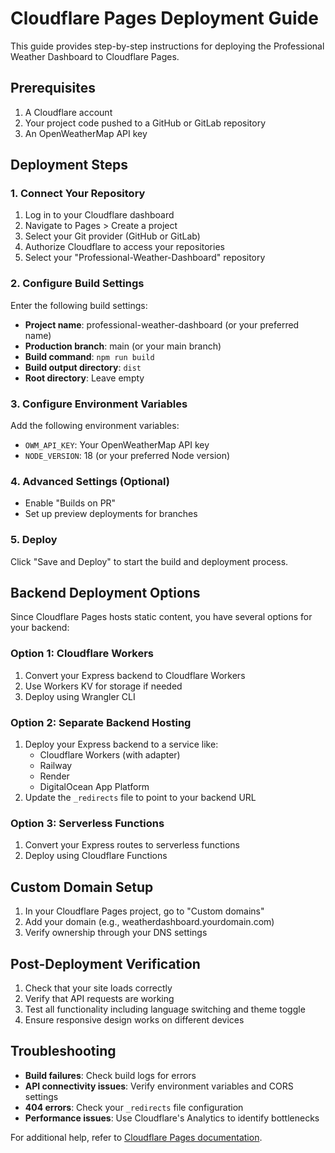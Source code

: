 # Cloudflare Pages Deployment Guide

This guide provides step-by-step instructions for deploying the Professional Weather Dashboard to Cloudflare Pages.

## Prerequisites

1. A Cloudflare account
2. Your project code pushed to a GitHub or GitLab repository
3. An OpenWeatherMap API key

## Deployment Steps

### 1. Connect Your Repository

1. Log in to your Cloudflare dashboard
2. Navigate to Pages > Create a project
3. Select your Git provider (GitHub or GitLab)
4. Authorize Cloudflare to access your repositories
5. Select your "Professional-Weather-Dashboard" repository

### 2. Configure Build Settings

Enter the following build settings:

- **Project name**: professional-weather-dashboard (or your preferred name)
- **Production branch**: main (or your main branch)
- **Build command**: `npm run build`
- **Build output directory**: `dist`
- **Root directory**: Leave empty

### 3. Configure Environment Variables

Add the following environment variables:

- `OWM_API_KEY`: Your OpenWeatherMap API key
- `NODE_VERSION`: 18 (or your preferred Node version)

### 4. Advanced Settings (Optional)

- Enable "Builds on PR"
- Set up preview deployments for branches

### 5. Deploy

Click "Save and Deploy" to start the build and deployment process.

## Backend Deployment Options

Since Cloudflare Pages hosts static content, you have several options for your backend:

### Option 1: Cloudflare Workers

1. Convert your Express backend to Cloudflare Workers
2. Use Workers KV for storage if needed
3. Deploy using Wrangler CLI

### Option 2: Separate Backend Hosting

1. Deploy your Express backend to a service like:
   - Cloudflare Workers (with adapter)
   - Railway
   - Render
   - DigitalOcean App Platform
2. Update the `_redirects` file to point to your backend URL

### Option 3: Serverless Functions

1. Convert your Express routes to serverless functions
2. Deploy using Cloudflare Functions

## Custom Domain Setup

1. In your Cloudflare Pages project, go to "Custom domains"
2. Add your domain (e.g., weatherdashboard.yourdomain.com)
3. Verify ownership through your DNS settings

## Post-Deployment Verification

1. Check that your site loads correctly
2. Verify that API requests are working
3. Test all functionality including language switching and theme toggle
4. Ensure responsive design works on different devices

## Troubleshooting

- **Build failures**: Check build logs for errors
- **API connectivity issues**: Verify environment variables and CORS settings
- **404 errors**: Check your `_redirects` file configuration
- **Performance issues**: Use Cloudflare's Analytics to identify bottlenecks

For additional help, refer to [Cloudflare Pages documentation](https://developers.cloudflare.com/pages/).
